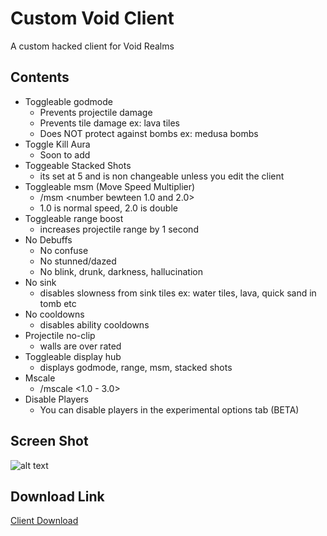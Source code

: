 # Custom Void Client
A custom hacked client for Void Realms




## Contents
* Toggleable godmode
  * Prevents projectile damage
  * Prevents tile damage ex: lava tiles
  * Does NOT protect against bombs ex: medusa bombs
* Toggle Kill Aura 
  * Soon to add
* Toggeable Stacked Shots
  * its set at 5 and is non changeable unless you edit the client
* Toggleable msm (Move Speed Multiplier)
  * /msm <number bewteen 1.0 and 2.0>
  * 1.0 is normal speed, 2.0 is double
* Toggleable range boost
  * increases projectile range by 1 second
* No Debuffs
  * No confuse
  * No stunned/dazed
  * No blink, drunk, darkness, hallucination
* No sink
  * disables slowness from sink tiles ex: water tiles, lava, quick sand in tomb etc
* No cooldowns
  * disables ability cooldowns
* Projectile no-clip
  * walls are over rated
* Toggleable display hub
  * displays godmode, range, msm, stacked shots
* Mscale
  * /mscale <1.0 - 3.0>
* Disable Players
  * You can disable players in the experimental options tab (BETA)

## Screen Shot
![alt text](https://github.com/dAtiuyy/VOID/blob/master/Hacks.PNG)
## Download Link
[Client Download](https://github.com/dAtiuyy/VOID/blob/master/CustomVoidClient.swf "Hacked Client")
